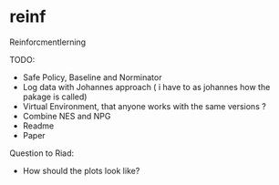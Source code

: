 # reinf
Reinforcmentlerning

TODO:
- Safe Policy, Baseline and Norminator
- Log data with Johannes approach ( i have to as johannes how the pakage is called)
- Virtual Environment, that anyone works with the same versions ? 
- Combine NES and NPG
- Readme
- Paper


Question to Riad:
- How should the plots look like?

